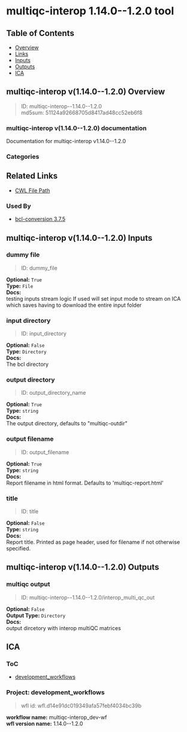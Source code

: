 
multiqc-interop 1.14.0--1.2.0 tool
==================================

## Table of Contents
  
- [Overview](#multiqc-interop-v1140--120-overview)  
- [Links](#related-links)  
- [Inputs](#multiqc-interop-v1140--120-inputs)  
- [Outputs](#multiqc-interop-v1140--120-outputs)  
- [ICA](#ica)  


## multiqc-interop v(1.14.0--1.2.0) Overview



  
> ID: multiqc-interop--1.14.0--1.2.0  
> md5sum: 51124a92668705d8417ad48cc52eb6f8

### multiqc-interop v(1.14.0--1.2.0) documentation
  
Documentation for multiqc-interop v1.14.0--1.2.0

### Categories
  


## Related Links
  
- [CWL File Path](../../../../../../tools/multiqc-interop/1.14.0--1.2.0/multiqc-interop__1.14.0--1.2.0.cwl)  


### Used By
  
- [bcl-conversion 3.7.5](../../../workflows/bcl-conversion/3.7.5/bcl-conversion__3.7.5.md)  

  


## multiqc-interop v(1.14.0--1.2.0) Inputs

### dummy file



  
> ID: dummy_file
  
**Optional:** `True`  
**Type:** `File`  
**Docs:**  
testing inputs stream logic
If used will set input mode to stream on ICA which
saves having to download the entire input folder


### input directory



  
> ID: input_directory
  
**Optional:** `False`  
**Type:** `Directory`  
**Docs:**  
The bcl directory


### output directory



  
> ID: output_directory_name
  
**Optional:** `True`  
**Type:** `string`  
**Docs:**  
The output directory, defaults to "multiqc-outdir"


### output filename



  
> ID: output_filename
  
**Optional:** `True`  
**Type:** `string`  
**Docs:**  
Report filename in html format.
Defaults to 'multiqc-report.html'


### title



  
> ID: title
  
**Optional:** `False`  
**Type:** `string`  
**Docs:**  
Report title.
Printed as page header, used for filename if not otherwise specified.

  


## multiqc-interop v(1.14.0--1.2.0) Outputs

### multiqc output



  
> ID: multiqc-interop--1.14.0--1.2.0/interop_multi_qc_out  

  
**Optional:** `False`  
**Output Type:** `Directory`  
**Docs:**  
output dircetory with interop multiQC matrices
  

  


## ICA

### ToC
  
- [development_workflows](#project-development_workflows)  


### Project: development_workflows


> wfl id: wfl.d14e91dc019349afa57febf4034bc39b  

  
**workflow name:** multiqc-interop_dev-wf  
**wfl version name:** 1.14.0--1.2.0  

  

